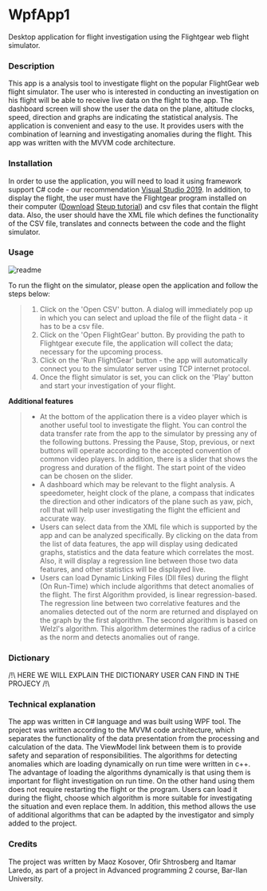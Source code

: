 # WpfApp1
Desktop application for flight investigation using the Flightgear web flight simulator.
 
### Description
This app is a analysis tool to investigate flight on the popular FlightGear web flight simulator.
The user who is interested in conducting an investigation on his flight will be able to receive live data on the flight to the app.
The dashboard screen will show the user the data on the plane, altitude clocks, speed, direction and graphs are indicating the statistical analysis. The application is convenient and easy to the use. It provides users with the combination of learning and investigating anomalies during the flight.
This app was written with the MVVM code architecture.

### Installation
In order to use the application, you will need to load it using framework support C# code - our recommendation [Visual Studio 2019](https://visualstudio.microsoft.com/vs/).
In addition, to display the flight, the user must have the Flightgear program installed on their computer ([Download](https://www.flightgear.org/download/) [Steup tutorial](https://wiki.flightgear.org/New_to_FlightGear)) and csv files that contain the flight data. Also, the user should have the XML file which defines the functionality of the CSV file, translates and connects between the code and the flight simulator.

### Usage
![readme](https://user-images.githubusercontent.com/60240620/114457742-0c3ce480-9be7-11eb-85f9-af6cdb72d605.jpg)

To run the flight on the simulator, please open the application and follow the steps below:
> 1. Click on the 'Open CSV' button. A dialog will immediately pop up in which you can select and upload the file of the flight data - it has to be a csv file.
> 2. Click on the 'Open FlightGear' button. By providing the path to Flightgear execute file, the application will collect the data; necessary for the upcoming process.
> 3. Click on the 'Run FlightGear' button - the app will automatically connect you to the simulator server using TCP internet protocol.
> 4. Once the flight simulator is set, you can click on the 'Play' button and start your investigation of your flight.

**Additional features**
> * At the bottom of the application there is a video player which is another useful tool to investigate the flight. You can control the data transfer rate from the app to the simulator by pressing any of the following buttons. Pressing the Pause, Stop, previous, or next buttons will operate according to the accepted convention of common video players. In addition, there is a slider that shows the progress and duration of the flight. The start point of the video can be chosen on the slider.
> * A dashboard which may be relevant to the flight analysis. A speedometer, height clock of the plane, a compass that indicates the direction and other indicators of the plane such as yaw, pich, roll that will help user investigating the flight the efficient and accurate way.
> * Users can select data from the XML file which is supported by the app and can be analyzed specifically.
By clicking on the data from the list of data features, the app will display using dedicated graphs, statistics and the data feature which correlates the most. Also, it will display a regression line between those two data features, and other statistics will be displayed live.
> * Users can load Dynamic Linking Files (Dll files) during the flight (On Run-Time) which include algorithms that detect anomalies of the flight.
The first Algorithm provided, is linear regression-based. The regression line between two correlative features and the anomalies detected out of the norm are returned and displayed on the graph by the first algorithm.
The second algorithm is based on Welzl's algorithm. This algorithm determines the radius of a cirlce as the norm and detects anomalies out of range.

### Dictionary
/!\ HERE WE WILL EXPLAIN THE DICTIONARY USER CAN FIND IN THE PROJECY /!\

### Technical explanation
The app was written in C# language and was built using WPF tool. The project was written according to the MVVM code architecture, which separates the functionality of the data presentation from the processing and calculation of the data. The ViewModel link between them is to provide safety and separation of responsibilities.
The algorithms for detecting anomalies which are loading dynamically on run time were written in c++.
The advantage of loading the algorithms dynamically is that using them is important for flight investigation on run time. On the other hand using them does not require restarting the flight or the program. Users can load it during the flight, choose which algorithm is more suitable for investigating the situation and even replace them. In addition, this method allows the use of additional algorithms that can be adapted by the investigator and simply added to the project.

### Credits

The project was written by Maoz Kosover, Ofir Shtrosberg and Itamar Laredo, as part of a project in Advanced programming 2 course, Bar-Ilan University.
